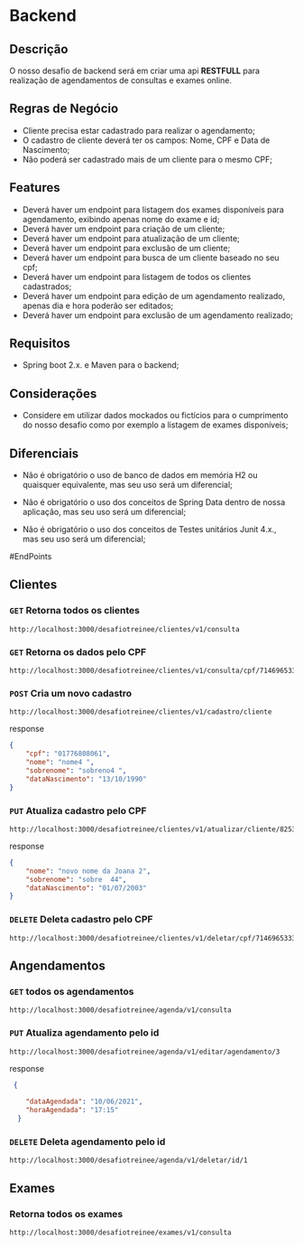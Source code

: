 # Backend

## Descrição

O nosso desafio de backend será em criar uma api **RESTFULL** para realização de agendamentos de consultas e exames online.

## Regras de Negócio

- Cliente precisa estar cadastrado para realizar o agendamento;
- O cadastro de cliente deverá ter os campos: Nome, CPF e Data de Nascimento;
- Não poderá ser cadastrado mais de um cliente para o mesmo CPF;

## Features

- Deverá haver um endpoint para listagem dos exames disponíveis para agendamento, exibindo apenas nome do exame e id;
- Deverá haver um endpoint para criação de um cliente;
- Deverá haver um endpoint para atualização de um cliente;
- Deverá haver um endpoint para exclusão de um cliente;
- Deverá haver um endpoint para busca de um cliente baseado no seu cpf;
- Deverá haver um endpoint para listagem de todos os clientes cadastrados;
- Deverá haver um endpoint para edição de um agendamento realizado, apenas dia e hora poderão ser editados;
- Deverá haver um endpoint para exclusão de um agendamento realizado;

## Requisitos

- Spring boot 2.x. e Maven para o backend;

## Considerações

* Considere em utilizar dados mockados ou fictícios para o cumprimento do nosso desafio como por exemplo a listagem de exames disponíveis;

## Diferenciais

* Não é obrigatório o uso de banco de dados em memória H2 ou quaisquer equivalente, mas seu uso será um diferencial;

* Não é obrigatório o uso dos conceitos de Spring Data dentro de nossa aplicação, mas seu uso será um diferencial;

* Não é obrigatório o uso dos conceitos de Testes unitários Junit 4.x., mas seu uso será um diferencial;

#EndPoints 

## Clientes

### `GET` Retorna todos os clientes 

```
http://localhost:3000/desafiotreinee/clientes/v1/consulta
```

### `GET` Retorna os dados pelo CPF 

```
http://localhost:3000/desafiotreinee/clientes/v1/consulta/cpf/71469653338
```

### `POST` Cria um novo cadastro 
```
http://localhost:3000/desafiotreinee/clientes/v1/cadastro/cliente
```

response 
```json
{
 	"cpf": "01776808061",
	"nome": "nome4 ",
    "sobrenome": "sobreno4 ",
    "dataNascimento": "13/10/1990"
}
```


### `PUT` Atualiza cadastro pelo CPF

```
http://localhost:3000/desafiotreinee/clientes/v1/atualizar/cliente/82533786373
```

response 
```json
{  
    "nome": "novo nome da Joana 2",
    "sobrenome": "sobre  44",
    "dataNascimento": "01/07/2003"
}
```

### `DELETE` Deleta cadastro pelo CPF

```
http://localhost:3000/desafiotreinee/clientes/v1/deletar/cpf/71469653338
```


## Angendamentos 

### `GET` todos os agendamentos

```
http://localhost:3000/desafiotreinee/agenda/v1/consulta
```

### `PUT` Atualiza agendamento pelo id

```
http://localhost:3000/desafiotreinee/agenda/v1/editar/agendamento/3
```

response 
```json
 {
    
    "dataAgendada": "10/06/2021",
    "horaAgendada": "17:15"
  }
```

### `DELETE` Deleta agendamento pelo id

```
http://localhost:3000/desafiotreinee/agenda/v1/deletar/id/1
```

## Exames 

### Retorna todos os exames

```
http://localhost:3000/desafiotreinee/exames/v1/consulta
```




